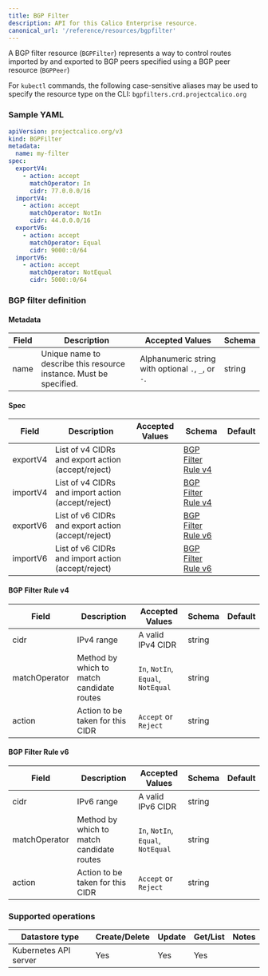 ```yaml
---
title: BGP Filter
description: API for this Calico Enterprise resource.
canonical_url: '/reference/resources/bgpfilter'
---
```


A BGP filter resource (`BGPFilter`) represents a way to control
routes imported by and exported to BGP peers specified using a
BGP peer resource (`BGPPeer`)

For `kubectl` commands, the following case-sensitive aliases may
be used to specify the resource type on the CLI: `bgpfilters.crd.projectcalico.org`

### Sample YAML

```yaml
apiVersion: projectcalico.org/v3
kind: BGPFilter
metadata:
  name: my-filter
spec:
  exportV4:
    - action: accept
      matchOperator: In
      cidr: 77.0.0.0/16
  importV4:
    - action: accept
      matchOperator: NotIn
      cidr: 44.0.0.0/16
  exportV6:
    - action: accept
      matchOperator: Equal
      cidr: 9000::0/64
  importV6:
    - action: accept
      matchOperator: NotEqual
      cidr: 5000::0/64
```

### BGP filter definition

#### Metadata

| Field       | Description                 | Accepted Values                                     | Schema |
|-------------|-----------------------------|-----------------------------------------------------|--------|
| name     | Unique name to describe this resource instance. Must be specified.| Alphanumeric string with optional `.`, `_`, or `-`. | string |

#### Spec

| Field    | Description                                        | Accepted Values                                                                             | Schema                                 | Default    |
|----------|----------------------------------------------------|---------------------------------------------------------------------------------------------|----------------------------------------|------------|
| exportV4 | List of v4 CIDRs and export action (accept/reject) |                                                            | [BGP Filter Rule v4](#bgp-filter-rule-v4) | |
| importV4 | List of v4 CIDRs and import action (accept/reject) |  | [BGP Filter Rule v4](#bgp-filter-rule-v4) | |
| exportV6 | List of v6 CIDRs and export action (accept/reject) |                                                            | [BGP Filter Rule v6](#bgp-filter-rule-v6) | |
| importV6 | List of v6 CIDRs and import action (accept/reject) |  | [BGP Filter Rule v6](#bgp-filter-rule-v6) | |

#### BGP Filter Rule v4


| Field         | Description                               | Accepted Values                   | Schema                                  | Default    |
|---------------|-------------------------------------------|-----------------------------------|-----------------------------------------|------------|
| cidr          | IPv4 range                                | A valid IPv4 CIDR                 | string                                  | |
| matchOperator | Method by which to match candidate routes | `In`, `NotIn`, `Equal`, `NotEqual` | string                                  | |
| action        | Action to be taken for this CIDR          | `Accept` or `Reject`              | string | |

#### BGP Filter Rule v6


| Field         | Description                      | Accepted Values      | Schema                                  | Default    |
|---------------|----------------------------------|----------------------|-----------------------------------------|------------|
| cidr          | IPv6 range                       | A valid IPv6 CIDR    | string                                  | |
| matchOperator | Method by which to match candidate routes | `In`, `NotIn`, `Equal`, `NotEqual` | string                                  | |
| action        | Action to be taken for this CIDR | `Accept` or `Reject` | string | |

### Supported operations

| Datastore type        | Create/Delete | Update | Get/List | Notes |
|-----------------------|---------------|--------|----------|------ |
| Kubernetes API server | Yes           | Yes    | Yes      |       |